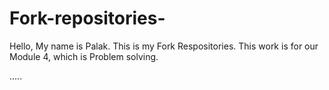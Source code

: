 # Fork-repositories-

Hello, 
My name is Palak.
This is my Fork Respositories.
This work is for our Module 4, which is Problem solving.

.....
